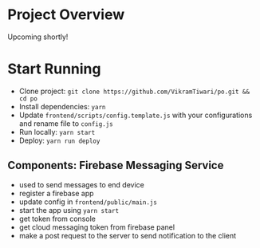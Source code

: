 Project Overview
================

Upcoming shortly!

Start Running
=============

- Clone project: `git clone https://github.com/VikramTiwari/po.git && cd po`
- Install dependencies: `yarn`
- Update `frontend/scripts/config.template.js` with your configurations and rename file to `config.js`
- Run locally: `yarn start`
- Deploy: `yarn run deploy`


Components:
Firebase Messaging Service
---
- used to send messages to end device
- register a firebase app
- update config in `frontend/public/main.js`
- start the app using `yarn start`
- get token from console
- get cloud messaging token from firebase panel
- make a post request to the server to send notification to the client

